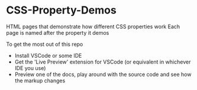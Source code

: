 # CSS-Property-Demos
HTML pages that demonstrate how different CSS properties work
Each page is named after the property it demos

To get the most out of this repo
- Install VSCode or some IDE
- Get the 'Live Preview' extension for VSCode (or equivalent in whichever IDE you use)
- Preview one of the docs, play around with the source code and see how the markup changes
